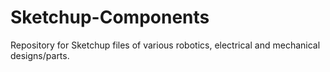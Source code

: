# Sketchup-Components
Repository for Sketchup files of various robotics, electrical and mechanical designs/parts.
